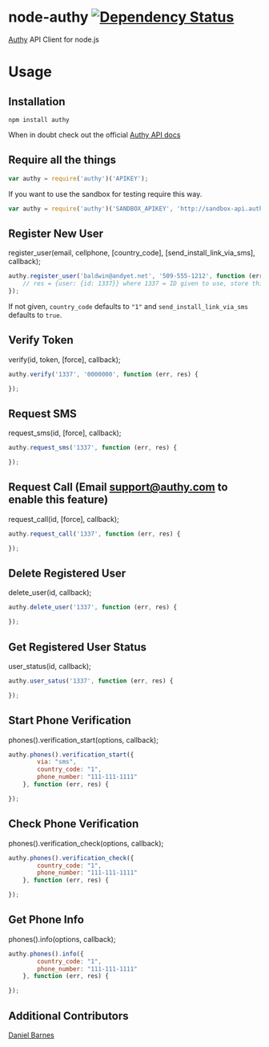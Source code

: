 # node-authy [![Dependency Status](https://david-dm.org/evilpacket/node-authy.png)](https://david-dm.org/evilpacket/node-authy)

[Authy](https://authy.com/) API Client for node.js

Usage
=====

Installation
------------

```
npm install authy
```

When in doubt check out the official [Authy API docs](http://docs.authy.com/)


Require all the things
----------------------

```javascript
var authy = require('authy')('APIKEY');
```

If you want to use the sandbox for testing require this way.

```javascript
var authy = require('authy')('SANDBOX_APIKEY', 'http://sandbox-api.authy.com');
```


Register New User
-----------------

register_user(email, cellphone, [country_code], [send_install_link_via_sms], callback);


```javascript
authy.register_user('baldwin@andyet.net', '509-555-1212', function (err, res) {
    // res = {user: {id: 1337}} where 1337 = ID given to use, store this someplace
});
```

If not given, `country_code` defaults to `"1"` and `send_install_link_via_sms` defaults to `true`.

Verify Token
------------

verify(id, token, [force], callback);

```javascript
authy.verify('1337', '0000000', function (err, res) {

});
```

Request SMS
-----------

request_sms(id, [force], callback);

```javascript
authy.request_sms('1337', function (err, res) {

});
```

Request Call (Email support@authy.com to enable this feature)
-------------------------------------------------------------

request_call(id, [force], callback);

```javascript
authy.request_call('1337', function (err, res) {

});
```

Delete Registered User
----------------------

delete_user(id, callback);

```javascript
authy.delete_user('1337', function (err, res) {

});
```

Get Registered User Status
--------------------------

user_status(id, callback);

```javascript
authy.user_satus('1337', function (err, res) {

});
```

Start Phone Verification
------------------------

phones().verification_start(options, callback);

```javascript
authy.phones().verification_start({
        via: "sms",
        country_code: "1",
        phone_number: "111-111-1111"
    }, function (err, res) {

});
```

Check Phone Verification
------------------------

phones().verification_check(options, callback);

```javascript
authy.phones().verification_check({
        country_code: "1",
        phone_number: "111-111-1111"
    }, function (err, res) {

});
```

Get Phone Info
------------------------

phones().info(options, callback);

```javascript
authy.phones().info({
        country_code: "1",
        phone_number: "111-111-1111"
    }, function (err, res) {

});
```

Additional Contributors
-----------------------
[Daniel Barnes](https://github.com/DanielBarnes)

